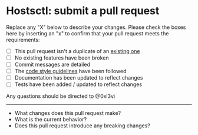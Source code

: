 # Hostsctl: submit a pull request

Replace any "X" below to describe your changes. Please check the boxes here by
inserting an "x" to confirm that your pull request meets the requirements:

- [ ] This pull request isn't a duplicate of an [existing one][1]
- [ ] No existing features have been broken
- [ ] Commit messages are detailed
- [ ] The [code style guidelines][2] have been followed
- [ ] Documentation has been updated to reflect changes
- [ ] Tests have been added / updated to reflect changes

Any questions should be directed to @0xl3vi

---

* What changes does this pull request make?
* What is the current behavior?
* Does this pull request introduce any breaking changes?


[1]: https://github.com/0xl3vi/hostsctl/pulls
[2]: https://github.com/0xl3vi/hostsctl/blob/master/.github/CONTRIBUTING.md#code-style
